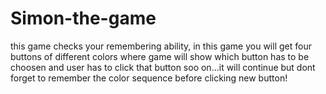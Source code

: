 # Simon-the-game
this game checks your remembering ability, in this game you will get four buttons of different colors where game will show which button has to be choosen and user has to click that button  soo on...it will continue but dont forget to remember the color sequence before clicking new button!
